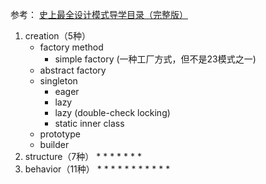 参考： [史上最全设计模式导学目录（完整版）](https://blog.csdn.net/LoveLion/article/details/17517213?ops_request_misc=%257B%2522request%255Fid%2522%253A%2522166619529216800180685491%2522%252C%2522scm%2522%253A%252220140713.130102334..%2522%257D&request_id=166619529216800180685491&biz_id=0&utm_medium=distribute.pc_search_result.none-task-blog-2~all~top_positive~default-1-17517213-null-null.142^v59^opensearch_v2,201^v3^control_2&utm_term=%E8%AE%BE%E8%AE%A1%E6%A8%A1%E5%BC%8F&spm=1018.2226.3001.4187)

1. creation（5种）
    * factory method
        * simple factory (一种工厂方式，但不是23模式之一)
    * abstract factory
    * singleton
        * eager
        * lazy
        * lazy (double-check locking)
        * static inner class
    * prototype
    * builder
2. structure（7种）
    *
    *
    *
    *
    *
    *
    *
3. behavior（11种）
    *
    *
    *
    *
    *
    *
    *
    *
    *
    *
    * 